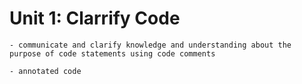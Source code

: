 # Unit 1: Clarrify Code
```{admonition} Students will:
- communicate and clarify knowledge and understanding about the purpose of code statements using code comments
```
```{admonition} Tools use: 
- annotated code
```